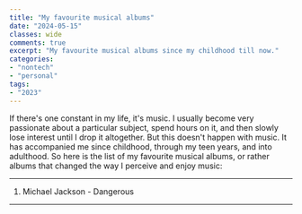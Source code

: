 ```yaml
---
title: "My favourite musical albums"
date: "2024-05-15"
classes: wide
comments: true
excerpt: "My favourite musical albums since my childhood till now."
categories:
- "nontech"
- "personal"
tags:
- "2023"
---
```


If there's one constant in my life, it's music. I usually become very passionate about a particular subject, spend hours on it, and then slowly lose interest until I drop it altogether. But this doesn't happen with music. It has accompanied me since childhood, through my teen years, and into adulthood. So here is the list of my favourite musical albums, or rather albums that changed the way I perceive and enjoy music:

---

1. Michael Jackson - Dangerous 

---

